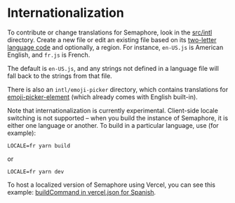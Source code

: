 # Internationalization

To contribute or change translations for Semaphore, look in the [src/intl](https://github.com/NickColley/semaphore/tree/main/src/intl) directory. Create a new file or edit an existing file based on its [two-letter language code](https://en.wikipedia.org/wiki/List_of_ISO_639-1_codes) and optionally, a region. For instance, `en-US.js` is American English, and `fr.js` is French.

The default is `en-US.js`, and any strings not defined in a language file will fall back to the strings from that file.

There is also an `intl/emoji-picker` directory, which contains translations for [emoji-picker-element](https://github.com/nolanlawson/emoji-picker-element)
(which already comes with English built-in).

Note that internationalization is currently experimental. Client-side locale switching is not supported – when you build
the instance of Semaphore, it is either one language or another. To build in a particular language, use (for example):

    LOCALE=fr yarn build

or

    LOCALE=fr yarn dev

To host a localized version of Semaphore using Vercel, you can see this example: [buildCommand in vercel.json for Spanish](https://github.com/nvdaes/vercelPinafore/blob/45c70fb2088fe5f2380a729dab83e6f3ab4e6291/vercel.json#L9).